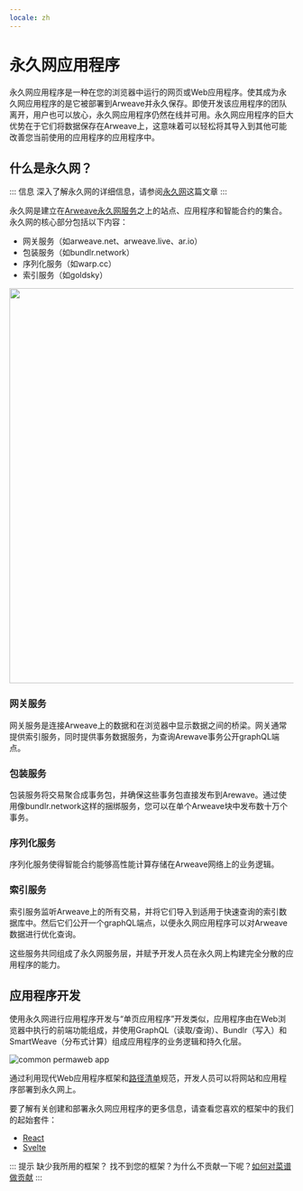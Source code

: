 ```yaml
---
locale: zh
---
```

# 永久网应用程序

永久网应用程序是一种在您的浏览器中运行的网页或Web应用程序。使其成为永久网应用程序的是它被部署到Arweave并永久保存。即使开发该应用程序的团队离开，用户也可以放心，永久网应用程序仍然在线并可用。永久网应用程序的巨大优势在于它们将数据保存在Arweave上，这意味着可以轻松将其导入到其他可能改善您当前使用的应用程序的应用程序中。

## 什么是永久网？

::: 信息
深入了解永久网的详细信息，请参阅[永久网](./permaweb.md)这篇文章
:::

永久网是建立在[Arweave永久网服务](./permaweb.md)之上的站点、应用程序和智能合约的集合。永久网的核心部分包括以下内容：

* 网关服务（如arweave.net、arweave.live、ar.io）
* 包装服务（如bundlr.network）
* 序列化服务（如warp.cc）
* 索引服务（如goldsky）

<img src="https://arweave.net/ycQzutVToTtVT_vT4811ByswtZ-KjqmifNSehSb1-eg" width="700">

### 网关服务

网关服务是连接Arweave上的数据和在浏览器中显示数据之间的桥梁。网关通常提供索引服务，同时提供事务数据服务，为查询Arewave事务公开graphQL端点。

### 包装服务

包装服务将交易聚合成事务包，并确保这些事务包直接发布到Arewave。通过使用像bundlr.network这样的捆绑服务，您可以在单个Arweave块中发布数十万个事务。

### 序列化服务

序列化服务使得智能合约能够高性能计算存储在Arweave网络上的业务逻辑。

### 索引服务

索引服务监听Arweave上的所有交易，并将它们导入到适用于快速查询的索引数据库中。然后它们公开一个graphQL端点，以便永久网应用程序可以对Arweave数据进行优化查询。

这些服务共同组成了永久网服务层，并赋予开发人员在永久网上构建完全分散的应用程序的能力。

## 应用程序开发

使用永久网进行应用程序开发与“单页应用程序”开发类似，应用程序由在Web浏览器中执行的前端功能组成，并使用GraphQL（读取/查询）、Bundlr（写入）和SmartWeave（分布式计算）组成应用程序的业务逻辑和持久化层。

![common permaweb app](https://arweave.net/UjbgAk8duudDc97lOYIt7rBVtRHp2Z9F6Ua5OcvwNCk/)

通过利用现代Web应用程序框架和[路径清单](./manifests.md)规范，开发人员可以将网站和应用程序部署到永久网上。

要了解有关创建和部署永久网应用程序的更多信息，请查看您喜欢的框架中的我们的起始套件：

* [React](../kits/react/index.md)
* [Svelte](../kits/svelte/index.md)

::: 提示 缺少我所用的框架？
找不到您的框架？为什么不贡献一下呢？[如何对菜谱做贡献](../getting-started/contributing.md)
:::
